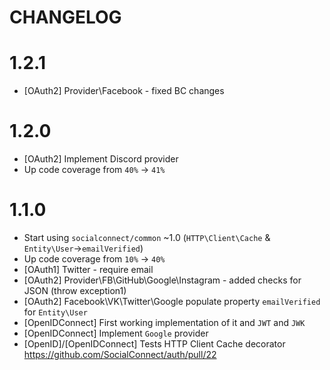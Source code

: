 # CHANGELOG

# 1.2.1

- [OAuth2] Provider\Facebook - fixed BC changes

# 1.2.0

- [OAuth2] Implement Discord provider
- Up code coverage from `40%` -> `41%`

# 1.1.0

- Start using `socialconnect/common` ~1.0 (`HTTP\Client\Cache` & `Entity\User`->`emailVerified`)
- Up code coverage from `10%` -> `40%`
- [OAuth1] Twitter - require email
- [OAuth2] Provider\FB\GitHub\Google\Instagram - added checks for JSON (throw exception1)
- [OAuth2] Facebook\VK\Twitter\Google populate property `emailVerified` for `Entity\User`
- [OpenIDConnect] First working implementation of it and `JWT` and `JWK`
- [OpenIDConnect] Implement `Google` provider
- [OpenID]/[OpenIDConnect] Tests HTTP Client Cache decorator https://github.com/SocialConnect/auth/pull/22
